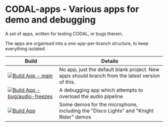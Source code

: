# CODAL-apps - Various apps for demo and debugging

A set of apps, written for testing CODAL, or bugs therein.

The apps are organised into a one-app-per-branch structure, to keep everything isolated.

| Build | Details |
| ----- | ------- |
| [![Build App - main](https://github.com/JohnVidler/codal-apps/actions/workflows/buildapp.yml/badge.svg?branch=main)](https://github.com/JohnVidler/codal-apps/actions/workflows/buildapp.yml) | No app, just the default blank project. New apps should branch from the latest version of this. |
| [![Build App - bug/audio-freezes](https://github.com/JohnVidler/codal-apps/actions/workflows/buildapp.yml/badge.svg?branch=bug%2Faudio-freezes)](https://github.com/JohnVidler/codal-apps/actions/workflows/buildapp.yml) | A debugging app which attempts to overload the audio pipeline |
| [![Build App](https://github.com/JohnVidler/codal-apps/actions/workflows/buildapp.yml/badge.svg?branch=app%2Ffancy-disco)](https://github.com/JohnVidler/codal-apps/actions/workflows/buildapp.yml) | Some demos for the microphone, including the "Disco Lights" and "Knight Rider" demos |